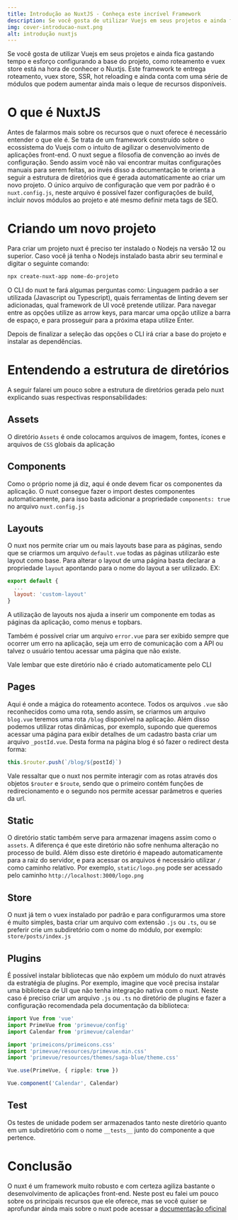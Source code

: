 ```yaml
---
title: Introdução ao NuxtJS - Conheça este incrível Framework
description: Se você gosta de utilizar Vuejs em seus projetos e ainda fica gastando tempo e esforço configurando a base do projeto, como roteamento e vuex store está na hora de conhecer o Nuxtjs. Este framework te entrega roteamento, vuex store, SSR, hot reloading e ainda conta com uma série de módulos que podem aumentar ainda mais o leque de recursos disponíveis.
img: cover-introducao-nuxt.png
alt: introdução nuxtjs
---
```


Se você gosta de utilizar Vuejs em seus projetos e ainda fica gastando tempo e esforço configurando a base do projeto, como roteamento e vuex store está na hora de conhecer o Nuxtjs. Este framework te entrega roteamento, vuex store, SSR, hot reloading e ainda conta com uma série de módulos que podem aumentar ainda mais o leque de recursos disponíveis.

# O que é NuxtJS

Antes de falarmos mais sobre os recursos que o nuxt oferece é necessário entender o que ele é. Se trata de um framework construído sobre o ecossistema do Vuejs com o intuito de agilizar o desenvolvimento de aplicações front-end. O nuxt segue a filosofia de convenção ao invés de configuração. Sendo assim você não vai encontrar muitas configurações manuais para serem feitas, ao invés disso a documentação te orienta a seguir a estrutura de diretórios que é gerada automaticamente ao criar um novo projeto. O único arquivo de configuração que vem por padrão é o `nuxt.config.js`, neste arquivo é possível fazer configurações de build, incluir novos módulos ao projeto e até mesmo definir meta tags de SEO.

# Criando um novo projeto

Para criar um projeto nuxt é preciso ter instalado o Nodejs na versão 12 ou superior. Caso você já tenha o Nodejs instalado basta abrir seu terminal e digitar o seguinte comando:

```bash
npx create-nuxt-app nome-do-projeto
```

O CLI do nuxt te fará algumas perguntas como: Linguagem padrão a ser utilizada (Javascript ou Typescript), quais ferramentas de linting devem ser adicionadas, qual framework de UI você pretende utilizar. Para navegar entre as opções utilize as arrow keys, para marcar uma opção utilize a barra de espaço, e para prosseguir para a próxima etapa utilize Enter.

Depois de finalizar a seleção das opções o CLI irá criar a base do projeto e instalar as dependências.

# Entendendo a estrutura de diretórios

A seguir falarei um pouco sobre a estrutura de diretórios gerada pelo nuxt explicando suas respectivas responsabilidades:

## Assets

O diretório `Assets` é onde colocamos arquivos de imagem, fontes, ícones e arquivos de `CSS` globais da aplicação

## Components

Como o próprio nome já diz, aqui é onde devem ficar os componentes da aplicação. O nuxt consegue fazer o import destes componentes automaticamente, para isso basta adicionar a propriedade `components: true` no arquivo `nuxt.config.js`

## Layouts

O nuxt nos permite criar um ou mais layouts base para as páginas, sendo que se criarmos um arquivo `default.vue` todas as páginas utilizarão este layout como base. Para alterar o layout de uma página basta declarar a propriedade `layout` apontando para o nome do layout a ser utilizado. EX:

```javascript
export default {
  ...
  layout: 'custom-layout'
}
```

A utilização de layouts nos ajuda a inserir um componente em todas as páginas da aplicação, como menus e topbars.

Também é possível criar um arquivo `error.vue` para ser exibido sempre que ocorrer um erro na aplicação, seja um erro de comunicação com a API ou talvez o usuário tentou acessar uma página que não existe.

Vale lembar que este diretório não é criado automaticamente pelo CLI

## Pages

Aqui é onde a mágica do roteamento acontece. Todos os arquivos `.vue` são reconhecidos como uma rota, sendo assim, se criarmos um arquivo `blog.vue` teremos uma rota `/blog` disponível na aplicação. Além disso podemos utilizar rotas dinâmicas, por exemplo, supondo que queremos acessar uma página para exibir detalhes de um cadastro basta criar um arquivo `_postId.vue`. Desta forma na página blog é só fazer o redirect desta forma:

```javascript
this.$router.push(`/blog/${postId}`)
```

Vale ressaltar que o nuxt nos permite interagir com as rotas através dos objetos `$router` e `$route`, sendo que o primeiro contém funções de redirecionamento e o segundo nos permite acessar parâmetros e queries da url.

## Static

O diretório static também serve para armazenar imagens assim como o `assets`. A diferença é que este diretório não sofre nenhuma alteração no processo de build. Além disso este diretório é mapeado automaticamente para a raiz do servidor, e para acessar os arquivos é necessário utilizar `/` como caminho relativo. Por exemplo, `static/logo.png` pode ser acessado pelo caminho `http://localhost:3000/logo.png`

## Store

O nuxt já tem o vuex instalado por padrão e para configurarmos uma store é muito simples, basta criar um arquivo com extensão `.js` ou `.ts`, ou se preferir crie um subdiretório com o nome do módulo, por exemplo: `store/posts/index.js`

## Plugins

É possível instalar bibliotecas que não expõem um módulo do nuxt através da estratégia de plugins. Por exemplo, imagine que você precisa instalar uma biblioteca de UI que não tenha integração nativa com o nuxt. Neste caso é preciso criar um arquivo `.js` ou `.ts` no diretório de plugins e fazer a configuração recomendada pela documentação da biblioteca:

```typescript [plugins/primevue.ts]
import Vue from 'vue'
import PrimeVue from 'primevue/config'
import Calendar from 'primevue/calendar'

import 'primeicons/primeicons.css'
import 'primevue/resources/primevue.min.css'
import 'primevue/resources/themes/saga-blue/theme.css'

Vue.use(PrimeVue, { ripple: true })

Vue.component('Calendar', Calendar)
```

## Test

Os testes de unidade podem ser armazenados tanto neste diretório quanto em um subdiretório com o nome `__tests__` junto do componente a que pertence.

# Conclusão

O nuxt é um framework muito robusto e com certeza agiliza bastante o desenvolvimento de aplicações front-end. Neste post eu falei um pouco sobre os principais recursos que ele oferece, mas se você quiser se aprofundar ainda mais sobre o nuxt pode acessar a [documentação oficinal](https://nuxtjs.org/)
